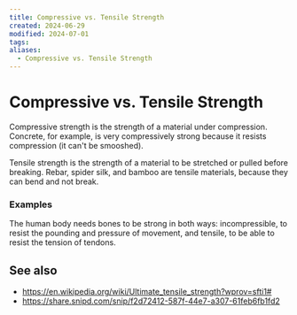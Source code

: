 ```yaml
---
title: Compressive vs. Tensile Strength
created: 2024-06-29
modified: 2024-07-01
tags: 
aliases:
  - Compressive vs. Tensile Strength
---
```


# Compressive vs. Tensile Strength

Compressive strength is the strength of a material under compression. Concrete, for example, is very compressively strong because it resists compression (it can't be smooshed).

Tensile strength is the strength of a material to be stretched or pulled before breaking. Rebar, spider silk, and bamboo are tensile materials, because they can bend and not break. 

### Examples
The human body needs bones to be strong in both ways: incompressible, to resist the pounding and pressure of movement, and tensile, to be able to resist the tension of tendons.

## See also
- https://en.wikipedia.org/wiki/Ultimate_tensile_strength?wprov=sfti1#
- https://share.snipd.com/snip/f2d72412-587f-44e7-a307-61feb6fb1fd2
